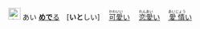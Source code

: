 </sup><kbd><img src="https://glyphwiki.org/glyph/u611b.svg" width="24" height="24" alt="宗"></kbd>
<kbd>あい</kbd>
[**めで**る]()　[**いと**しい]
　[<ruby>可愛<rt>かわいい</rt></ruby>い]()
　[<ruby>恋愛<rt>れんあい</rt></ruby>い]()
　[<ruby>愛情<rt>あいじょう</rt></ruby>い]()
